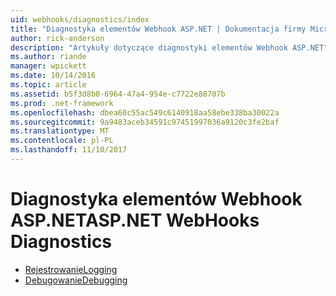 ```yaml
---
uid: webhooks/diagnostics/index
title: "Diagnostyka elementów Webhook ASP.NET | Dokumentacja firmy Microsoft"
author: rick-anderson
description: "Artykuły dotyczące diagnostyki elementów Webhook ASP.NET"
ms.author: riande
manager: wpickett
ms.date: 10/14/2016
ms.topic: article
ms.assetid: b5f3d8b0-6964-47a4-954e-c7722e88707b
ms.prod: .net-framework
ms.openlocfilehash: dbea60c55ac549c6140918aa58ebe338ba30022a
ms.sourcegitcommit: 9a9483aceb34591c97451997036a9120c3fe2baf
ms.translationtype: MT
ms.contentlocale: pl-PL
ms.lasthandoff: 11/10/2017
---
```

# <a name="aspnet-webhooks-diagnostics"></a><span data-ttu-id="378bc-103">Diagnostyka elementów Webhook ASP.NET</span><span class="sxs-lookup"><span data-stu-id="378bc-103">ASP.NET WebHooks Diagnostics</span></span>

* [<span data-ttu-id="378bc-104">Rejestrowanie</span><span class="sxs-lookup"><span data-stu-id="378bc-104">Logging</span></span>](logging.md)
* [<span data-ttu-id="378bc-105">Debugowanie</span><span class="sxs-lookup"><span data-stu-id="378bc-105">Debugging</span></span>](debugging.md)
